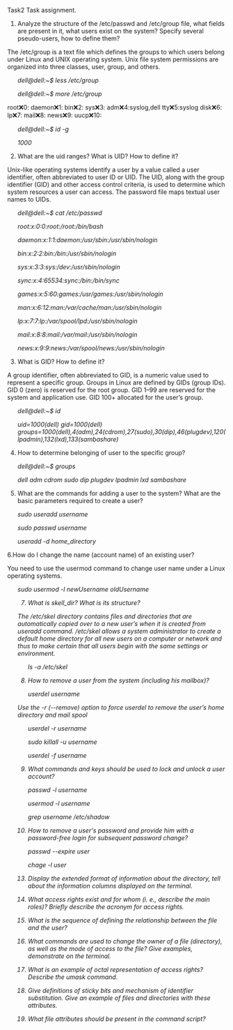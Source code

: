 Task2
Task assignment.

1. Analyze the structure of the /etc/passwd and /etc/group file, what fields are present in it, what users exist on the system? Specify several pseudo-users, how to define them?

The /etc/group is a text file which defines the groups to which users belong under Linux and UNIX operating system. 
Unix file system permissions are organized into three classes, user, group, and others.

 <ul><i>dell@dell:~$ less /etc/group</i></ul>
 <ul><i>dell@dell:~$ more /etc/group</i></ul>

root:x:0:
daemon:x:1:
bin:x:2:
sys:x:3:
adm:x:4:syslog,dell
tty:x:5:syslog
disk:x:6:
lp:x:7:
mail:x:8:
news:x:9:
uucp:x:10:

<ul><i>dell@dell:~$ id -g</i></ul>
<ul><i>1000</i></ul>

2. What are the uid ranges? What is UID? How to define it?

Unix-like operating systems identify a user by a value called a user identifier, often abbreviated to user ID or UID. The UID, along with the group identifier (GID) and other access control criteria, is used to determine which system resources a user can access. The password file maps textual user names to UIDs.

<ul><i>dell@dell:~$ cat /etc/passwd</i></ul>

<ul><i>root:x:0:0:root:/root:/bin/bash</i></ul>
<ul><i>daemon:x:1:1:daemon:/usr/sbin:/usr/sbin/nologin</i></ul>
<ul><i>bin:x:2:2:bin:/bin:/usr/sbin/nologin</i></ul>
<ul><i>sys:x:3:3:sys:/dev:/usr/sbin/nologin</i></ul>
<ul><i>sync:x:4:65534:sync:/bin:/bin/sync</i></ul>
<ul><i>games:x:5:60:games:/usr/games:/usr/sbin/nologin</i></ul>
<ul><i>man:x:6:12:man:/var/cache/man:/usr/sbin/nologin</i></ul>
<ul><i>lp:x:7:7:lp:/var/spool/lpd:/usr/sbin/nologin</i></ul>
<ul><i>mail:x:8:8:mail:/var/mail:/usr/sbin/nologin</i></ul>
<ul><i>news:x:9:9:news:/var/spool/news:/usr/sbin/nologin</i></ul>

3) What is GID? How to define it?

A group identifier, often abbreviated to GID, is a numeric value used to represent a specific group.
Groups in Linux are defined by GIDs (group IDs).
GID 0 (zero) is reserved for the root group.
GID 1–99 are reserved for the system and application use.
GID 100+ allocated for the user’s group.

<ul><i>dell@dell:~$ id</i></ul>
<ul><i>uid=1000(dell) gid=1000(dell) groups=1000(dell),4(adm),24(cdrom),27(sudo),30(dip),46(plugdev),120(lpadmin),132(lxd),133(sambashare)</i></ul>

4. How to determine belonging of user to the specific group?

<ul><i>dell@dell:~$ groups</i></ul>
<ul><i>dell adm cdrom sudo dip plugdev lpadmin lxd sambashare</i></ul>

5. What are the commands for adding a user to the system? What are the basic parameters required to create a user?

<ul><i>sudo useradd username</i></ul>
<ul><i>sudo passwd username</i></ul>
<ul><i>useradd -d home_directory</i></ul>

6.How do I change the name (account name) of an existing user?

You need to use the usermod command to change user name under a Linux operating systems. 
<ul><i>sudo usermod -l newUsername oldUsername

7. What is skell_dir? What is its structure?

The /etc/skel directory contains files and directories that are automatically copied over to a new user’s when it is created from useradd command.
/etc/skel allows a system administrator to create a default home directory for all new users on a computer or network and thus to make certain that all users begin with the same settings or environment.

<ul><i>ls -a /etc/skel</i></ul>
    
8. How to remove a user from the system (including his mailbox)?

<ul><i>userdel username</i></ul>

Use the -r (--remove) option to force userdel to remove the user’s home directory and mail spool
<ul><i>userdel -r username</i></ul>
<ul><i>sudo killall -u username</i></ul>
<ul><i>userdel -f username</i></ul>
    
9. What commands and keys should be used to lock and unlock a user account?
    
<ul><i>passwd -l username</i></ul>
<ul><i>usermod -l username</i></ul>
<ul><i>grep username /etc/shadow</i></ul>

10. How to remove a user's password and provide him with a password-free login for subsequent password change?
    
<ul><i>passwd --expire user</i></ul>
<ul><i>chage -l user</i></ul>
    
13) Display the extended format of information about the directory, tell about the information columns displayed on the terminal.
14) What access rights exist and for whom (i. e., describe the main roles)? Briefly describe the acronym for access rights.
15) What is the sequence of defining the relationship between the file and the user?
16) What commands are used to change the owner of a file (directory), as well as the mode of access to the file? Give examples, demonstrate on the terminal.
17) What is an example of octal representation of access rights? Describe the umask command.
18) Give definitions of sticky bits and mechanism of identifier substitution. Give an example of files and directories with these attributes.
19) What file attributes should be present in the command script?
    
    <ul><i></i></ul>
